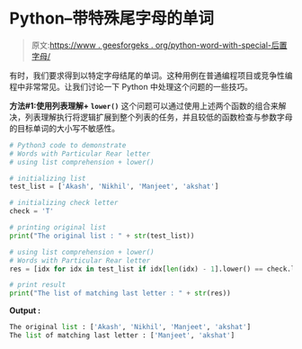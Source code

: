 # Python–带特殊尾字母的单词

> 原文:[https://www . geesforgeks . org/python-word-with-special-后置字母/](https://www.geeksforgeeks.org/python-words-with-particular-rear-letter/)

有时，我们要求得到以特定字母结尾的单词。这种用例在普通编程项目或竞争性编程中非常常见。让我们讨论一下 Python 中处理这个问题的一些技巧。

**方法#1:使用列表理解+ `lower()`**
这个问题可以通过使用上述两个函数的组合来解决，列表理解执行将逻辑扩展到整个列表的任务，并且较低的函数检查与参数字母的目标单词的大小写不敏感性。

```py
# Python3 code to demonstrate
# Words with Particular Rear letter
# using list comprehension + lower()

# initializing list
test_list = ['Akash', 'Nikhil', 'Manjeet', 'akshat']

# initializing check letter
check = 'T'

# printing original list
print("The original list : " + str(test_list))

# using list comprehension + lower()
# Words with Particular Rear letter
res = [idx for idx in test_list if idx[len(idx) - 1].lower() == check.lower()]

# print result
print("The list of matching last letter : " + str(res))
```

**Output :**

```py
The original list : ['Akash', 'Nikhil', 'Manjeet', 'akshat']
The list of matching last letter : ['Manjeet', 'akshat']

```